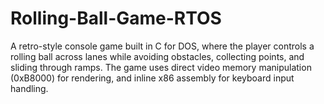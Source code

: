 # Rolling-Ball-Game-RTOS
A retro-style console game built in C for DOS, where the player controls a rolling ball across lanes while avoiding obstacles, collecting points, and sliding through ramps. The game uses direct video memory manipulation (0xB8000) for rendering, and inline x86 assembly for keyboard input handling.
